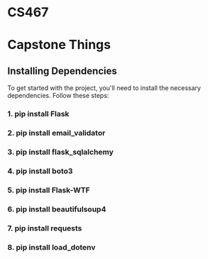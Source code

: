 # CS467
# Capstone Things

## Installing Dependencies

To get started with the project, you'll need to install the necessary dependencies. Follow these steps:

### 1. pip install Flask
### 2. pip install email_validator
### 3. pip install flask_sqlalchemy
### 4. pip install boto3
### 5. pip install Flask-WTF
### 6. pip install beautifulsoup4
### 7. pip install requests
### 8. pip install load_dotenv


